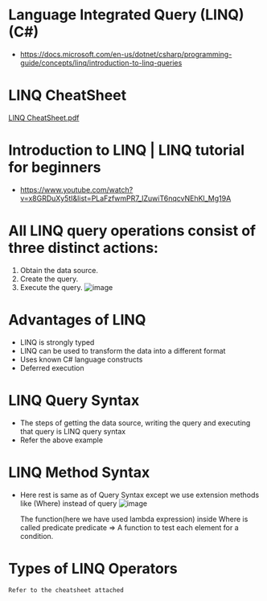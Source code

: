 # Language Integrated Query (LINQ) (C#)
- https://docs.microsoft.com/en-us/dotnet/csharp/programming-guide/concepts/linq/introduction-to-linq-queries
# LINQ CheatSheet
[LINQ CheatSheet.pdf](https://github.com/redprakash/wx-csharp/files/9131020/LINQ.CheatSheet.pdf)

# Introduction to LINQ | LINQ tutorial for beginners
- https://www.youtube.com/watch?v=x8GRDuXy5tI&list=PLaFzfwmPR7_IZuwiT6nqcvNEhKl_Mg19A

# All LINQ query operations consist of three distinct actions:
  1. Obtain the data source.
  2. Create the query.
  3. Execute the query.
![image](https://user-images.githubusercontent.com/11143215/179476743-2e6625d2-b40a-4d88-bd0d-9c8a52ac2510.png)

# Advantages of LINQ
- LINQ is strongly typed
- LINQ can be used to transform the data into a different format
- Uses known C# language constructs
- Deferred execution

# LINQ Query Syntax
- The steps of getting the data source, writing the query and executing that query is LINQ query syntax
- Refer the above example

# LINQ Method Syntax
- Here rest is same as of Query Syntax except we use extension methods like (Where) instead of query
![image](https://user-images.githubusercontent.com/11143215/179482222-893bf7c2-2395-437c-b972-9d0d28ed27df.png)
    
    The function(here we have used lambda expression) inside Where is called predicate
    predicate => A function to test each element for a condition.

# Types of LINQ Operators
    Refer to the cheatsheet attached
